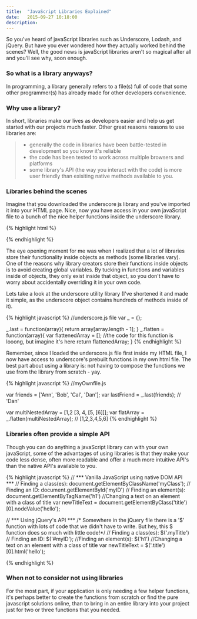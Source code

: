 ```yaml
---
title:  "JavaScript Libraries Explained"
date:   2015-09-27 10:18:00
description:
---
```


So you've heard of javaScript libraries such as Underscore, Lodash, and jQuery.
But have you ever wondered how they actually worked behind the scenes? Well, the good news is javaScript libraries aren't so magical after all and you'll see why, soon enough.

### So what is a library anyways?
In programming, a library generally refers to a file(s) full of code that some other
programmer(s) has already made for other developers convenience.

### Why use a library?
In short, libraries make our lives as developers easier and help us get started with our projects
much faster. Other great reasons reasons to use libraries are:

>- generally the code in libraries have been battle-tested in development so you know it's reliable
>- the code has been tested to work across multiple browsers and platforms
>- some library's API (the way you interact with the code) is more user friendly than exisiting native methods
available to you.



### Libraries behind the scenes
Imagine that you downloaded the underscore js library and you've imported it into your
HTML page. Nice, now you have access in your own javaScript file to a bunch of the nice
helper functions inside the underscore library.

{% highlight html %}
<!DOCTYPE html>
<html lang="en">
<head>
  <meta charset="UTF-8">
  <title>My Amazing Web app</title>

</head>
<body>

  <!-- Importing underscore. This is just a file with prebuilt functions. -->
  <script src="underscore.js"></script>
  <!-- Now I have access inside my javaScript file to underscore's
       function's, since I loaded underscore above my file -->
  <script src="myOwnfile.js"></script>
</body>
</html>
{% endhighlight %}


The eye opening moment for me was when I realized that a lot of libraries store their functionality
inside objects as methods (some libraries vary). One of the reasons why library creators store their
functions inside objects is to avoid creating global variables. By tucking in functions and variables
inside of objects, they only exist inside that object, so you don't have to worry about accidentally
overriding it in your own code.


Lets take a look at the underscore utility library
(I've shortened it and made it simple, as the underscore object contains hundreds of methods inside of it).

{% highlight javascript %}
//underscore.js file
var _ = {};

_.last = function(array){
  return array[array.length - 1];
}
_.flatten = function(array){
  var flattenedArray = [];
  //the code for this function is looong, but imagine it's here
  return flattenedArray;
}
{% endhighlight %}


Remember, since I loaded the underscore.js file first inside my HTML file, I now have
access to underscore's prebuilt functions in my own html file. The best part about
using a library is: not having to compose the functions we use from the library from scratch - yay.


{% highlight javascript %}
//myOwnfile.js

var friends = ['Ann', 'Bob', 'Cal', 'Dan'];
var lastFriend = _.last(friends);  // 'Dan'


var multiNestedArray = [1,2 [3, 4, [5, [6]]];
var flatArray = _.flatten(multiNestedArray); // [1,2,3,4,5,6]
{% endhighlight %}


### Libraries often provide a simple API
Though you can do anything a javaScript library can with your own javaScript,
some of the advantages of using libraries is that they make your code less dense,
often more readable and offer a much more intuitive API's than the native API's
available to you.

{% highlight javascript %}
// *** Vanilla JavaScript using native DOM API ***
// Finding a class(es):
document.getElementByClassName('myClass');
// Finding an ID:
document.getElementById('myID')
// Finding an element(s):
document.getElementByTagName('h1')
//Changing a text on an element with a class of title
var newTitleText = document.getElementByClass('title')[0].nodeValue('hello');



// *** Using jQuery's API ***
/* Somewhere in the jQuery file there is a '$' function with lots of code that we
   didn't have to write. But hey, this $ function does so much with little code!*/
// Finding a class(es):
$('.myTitle')
// Finding an ID:
$('#myID');
//Finding an element(s):
$('h1')
//Changing a text on an element with a class of title
var newTitleText = $('.title')[0].html('hello');


{% endhighlight %}



### When not to consider not using libraries
For the most part, if your application is only needing a few helper functions,
it's perhaps better to create the functions from scratch or find the pure javascript
solutions online, than to bring in an entire library into your project just for two
or three functions that you needed.
